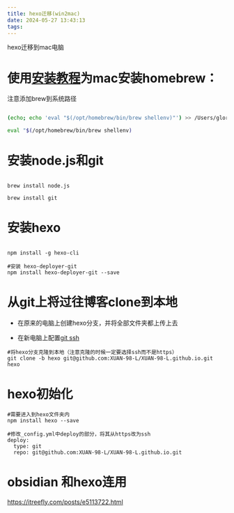 ```yaml
---
title: hexo迁移(win2mac)
date: 2024-05-27 13:43:13
tags:
---
```

hexo迁移到mac电脑
<!-- more -->

# 使用[安装教程](https://www.digitalocean.com/community/tutorials/how-to-install-and-use-homebrew-on-macos)为mac安装homebrew：

注意添加brew到系统路径

```bash

(echo; echo 'eval "$(/opt/homebrew/bin/brew shellenv)"') >> /Users/gloria/.zprofile

eval "$(/opt/homebrew/bin/brew shellenv)

```

# 安装node.js和git

```shell

brew install node.js

brew install git

```

# 安装hexo

```shell

npm install -g hexo-cli

#安装 hexo-deployer-git
npm install hexo-deployer-git --save

```

# 从git上将过往博客clone到本地
- 在原来的电脑上创建hexo分支，并将全部文件夹都上传上去

- 在新电脑上配置[git ssh](https://docs.github.com/en/authentication/connecting-to-github-with-ssh/checking-for-existing-ssh-keys)

```shell
#将hexo分支克隆到本地（注意克隆的时候一定要选择ssh而不是https）
git clone -b hexo git@github.com:XUAN-98-L/XUAN-98-L.github.io.git hexo
```

# hexo初始化
```
#需要进入到hexo文件夹内
npm install hexo --save

#修改_config.yml中deploy的部分，将其从https改为ssh
deploy:
  type: git
  repo: git@github.com:XUAN-98-L/XUAN-98-L.github.io.git
```

# obsidian 和hexo连用
https://itreefly.com/posts/e5113722.html